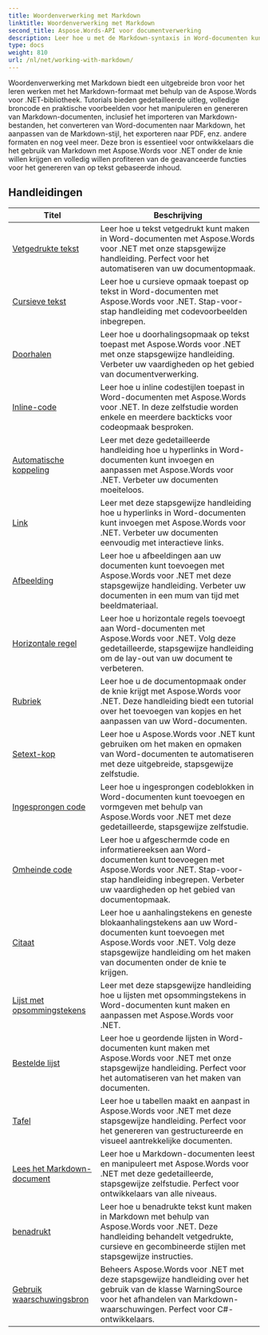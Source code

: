 ```yaml
---
title: Woordenverwerking met Markdown
linktitle: Woordenverwerking met Markdown
second_title: Aspose.Words-API voor documentverwerking
description: Leer hoe u met de Markdown-syntaxis in Word-documenten kunt werken met Aspose.Words voor .NET met deze stapsgewijze zelfstudies en praktische voorbeelden.
type: docs
weight: 810
url: /nl/net/working-with-markdown/
---
```


Woordenverwerking met Markdown biedt een uitgebreide bron voor het leren werken met het Markdown-formaat met behulp van de Aspose.Words voor .NET-bibliotheek. Tutorials bieden gedetailleerde uitleg, volledige broncode en praktische voorbeelden voor het manipuleren en genereren van Markdown-documenten, inclusief het importeren van Markdown-bestanden, het converteren van Word-documenten naar Markdown, het aanpassen van de Markdown-stijl, het exporteren naar PDF, enz. andere formaten en nog veel meer. Deze bron is essentieel voor ontwikkelaars die het gebruik van Markdown met Aspose.Words voor .NET onder de knie willen krijgen en volledig willen profiteren van de geavanceerde functies voor het genereren van op tekst gebaseerde inhoud.

 ## Handleidingen
| Titel | Beschrijving |
| --- | --- |
| [Vetgedrukte tekst](./bold-text/) | Leer hoe u tekst vetgedrukt kunt maken in Word-documenten met Aspose.Words voor .NET met onze stapsgewijze handleiding. Perfect voor het automatiseren van uw documentopmaak. |
| [Cursieve tekst](./italic-text/) | Leer hoe u cursieve opmaak toepast op tekst in Word-documenten met Aspose.Words voor .NET. Stap-voor-stap handleiding met codevoorbeelden inbegrepen. |
| [Doorhalen](./strikethrough/) | Leer hoe u doorhalingsopmaak op tekst toepast met Aspose.Words voor .NET met onze stapsgewijze handleiding. Verbeter uw vaardigheden op het gebied van documentverwerking. |
| [Inline-code](./inline-code/) | Leer hoe u inline codestijlen toepast in Word-documenten met Aspose.Words voor .NET. In deze zelfstudie worden enkele en meerdere backticks voor codeopmaak besproken. |
| [Automatische koppeling](./autolink/) | Leer met deze gedetailleerde handleiding hoe u hyperlinks in Word-documenten kunt invoegen en aanpassen met Aspose.Words voor .NET. Verbeter uw documenten moeiteloos. |
| [Link](./link/) | Leer met deze stapsgewijze handleiding hoe u hyperlinks in Word-documenten kunt invoegen met Aspose.Words voor .NET. Verbeter uw documenten eenvoudig met interactieve links. |
| [Afbeelding](./image/) | Leer hoe u afbeeldingen aan uw documenten kunt toevoegen met Aspose.Words voor .NET met deze stapsgewijze handleiding. Verbeter uw documenten in een mum van tijd met beeldmateriaal. |
| [Horizontale regel](./horizontal-rule/) | Leer hoe u horizontale regels toevoegt aan Word-documenten met Aspose.Words voor .NET. Volg deze gedetailleerde, stapsgewijze handleiding om de lay-out van uw document te verbeteren. |
| [Rubriek](./heading/) | Leer hoe u de documentopmaak onder de knie krijgt met Aspose.Words voor .NET. Deze handleiding biedt een tutorial over het toevoegen van kopjes en het aanpassen van uw Word-documenten. |
| [Setext-kop](./setext-heading/) | Leer hoe u Aspose.Words voor .NET kunt gebruiken om het maken en opmaken van Word-documenten te automatiseren met deze uitgebreide, stapsgewijze zelfstudie. |
| [Ingesprongen code](./indented-code/) | Leer hoe u ingesprongen codeblokken in Word-documenten kunt toevoegen en vormgeven met behulp van Aspose.Words voor .NET met deze gedetailleerde, stapsgewijze zelfstudie. |
| [Omheinde code](./fenced-code/) | Leer hoe u afgeschermde code en informatiereeksen aan Word-documenten kunt toevoegen met Aspose.Words voor .NET. Stap-voor-stap handleiding inbegrepen. Verbeter uw vaardigheden op het gebied van documentopmaak. |
| [Citaat](./quote/) | Leer hoe u aanhalingstekens en geneste blokaanhalingstekens aan uw Word-documenten kunt toevoegen met Aspose.Words voor .NET. Volg deze stapsgewijze handleiding om het maken van documenten onder de knie te krijgen. |
| [Lijst met opsommingstekens](./bulleted-list/) | Leer met deze stapsgewijze handleiding hoe u lijsten met opsommingstekens in Word-documenten kunt maken en aanpassen met Aspose.Words voor .NET. |
| [Bestelde lijst](./ordered-list/) | Leer hoe u geordende lijsten in Word-documenten kunt maken met Aspose.Words voor .NET met onze stapsgewijze handleiding. Perfect voor het automatiseren van het maken van documenten. |
| [Tafel](./table/) | Leer hoe u tabellen maakt en aanpast in Aspose.Words voor .NET met deze stapsgewijze handleiding. Perfect voor het genereren van gestructureerde en visueel aantrekkelijke documenten. |
| [Lees het Markdown-document](./read-markdown-document/) | Leer hoe u Markdown-documenten leest en manipuleert met Aspose.Words voor .NET met deze gedetailleerde, stapsgewijze zelfstudie. Perfect voor ontwikkelaars van alle niveaus. |
| [benadrukt](./emphases/) | Leer hoe u benadrukte tekst kunt maken in Markdown met behulp van Aspose.Words voor .NET. Deze handleiding behandelt vetgedrukte, cursieve en gecombineerde stijlen met stapsgewijze instructies. |
| [Gebruik waarschuwingsbron](./use-warning-source/) | Beheers Aspose.Words voor .NET met deze stapsgewijze handleiding over het gebruik van de klasse WarningSource voor het afhandelen van Markdown-waarschuwingen. Perfect voor C#-ontwikkelaars. |